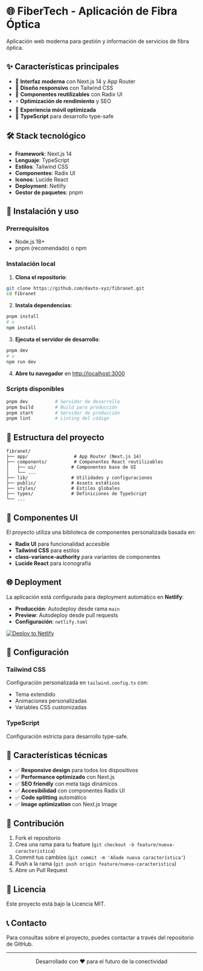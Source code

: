 # 🌐 FiberTech - Aplicación de Fibra Óptica

Aplicación web moderna para gestión y información de servicios de fibra óptica.

## ✨ Características principales

- 🚀 **Interfaz moderna** con Next.js 14 y App Router
- 🎨 **Diseño responsivo** con Tailwind CSS
- 🧩 **Componentes reutilizables** con Radix UI
- ⚡ **Optimización de rendimiento** y SEO
- 📱 **Experiencia móvil optimizada**
- 🔧 **TypeScript** para desarrollo type-safe

## 🛠️ Stack tecnológico

- **Framework**: Next.js 14
- **Lenguaje**: TypeScript
- **Estilos**: Tailwind CSS
- **Componentes**: Radix UI
- **Iconos**: Lucide React
- **Deployment**: Netlify
- **Gestor de paquetes**: pnpm

## 🚀 Instalación y uso

### Prerrequisitos
- Node.js 18+
- pnpm (recomendado) o npm

### Instalación local

1. **Clona el repositorio**:
```bash
git clone https://github.com/davto-xyz/fibranet.git
cd fibranet
```

2. **Instala dependencias**:
```bash
pnpm install
# o
npm install
```

3. **Ejecuta el servidor de desarrollo**:
```bash
pnpm dev
# o
npm run dev
```

4. **Abre tu navegador** en [http://localhost:3000](http://localhost:3000)

### Scripts disponibles

```bash
pnpm dev          # Servidor de desarrollo
pnpm build        # Build para producción
pnpm start        # Servidor de producción
pnpm lint         # Linting del código
```

## 📁 Estructura del proyecto

```
fibranet/
├── app/                 # App Router (Next.js 14)
├── components/          # Componentes React reutilizables
│   ├── ui/             # Componentes base de UI
│   └── ...
├── lib/                # Utilidades y configuraciones
├── public/             # Assets estáticos
├── styles/             # Estilos globales
├── types/              # Definiciones de TypeScript
└── ...
```

## 🎨 Componentes UI

El proyecto utiliza una biblioteca de componentes personalizada basada en:
- **Radix UI** para funcionalidad accesible
- **Tailwind CSS** para estilos
- **class-variance-authority** para variantes de componentes
- **Lucide React** para iconografía

## 🌐 Deployment

La aplicación está configurada para deployment automático en **Netlify**:

- **Producción**: Autodeploy desde rama `main`
- **Preview**: Autodeploy desde pull requests
- **Configuración**: `netlify.toml`

[![Deploy to Netlify](https://www.netlify.com/img/deploy/button.svg)](https://app.netlify.com/start/deploy?repository=https://github.com/davto-xyz/fibranet)

## 🔧 Configuración

### Tailwind CSS
Configuración personalizada en `tailwind.config.ts` con:
- Tema extendido
- Animaciones personalizadas
- Variables CSS customizadas

### TypeScript
Configuración estricta para desarrollo type-safe.

## 📱 Características técnicas

- ✅ **Responsive design** para todos los dispositivos
- ✅ **Performance optimizado** con Next.js
- ✅ **SEO friendly** con meta tags dinámicos
- ✅ **Accesibilidad** con componentes Radix UI
- ✅ **Code splitting** automático
- ✅ **Image optimization** con Next.js Image

## 🤝 Contribución

1. Fork el repositorio
2. Crea una rama para tu feature (`git checkout -b feature/nueva-caracteristica`)
3. Commit tus cambios (`git commit -m 'Añade nueva característica'`)
4. Push a la rama (`git push origin feature/nueva-caracteristica`)
5. Abre un Pull Request

## 📄 Licencia

Este proyecto está bajo la Licencia MIT.

## 📞 Contacto

Para consultas sobre el proyecto, puedes contactar a través del repositorio de GitHub.

---

<div align="center">
    <p>Desarrollado con ❤️ para el futuro de la conectividad</p>
</div>